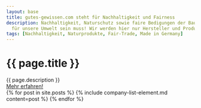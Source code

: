 ```yaml
---
layout: base
title: gutes-gewissen.com steht für Nachhaltigkeit und Fairness
description: Nachhaltigkeit, Naturschutz sowie faire Bedigungen der Bauern und Qualität sind wichtige Themen bei denen wir Transparenz schaffen wollen. Wir zeigen, dass Konsum nicht immer schädlich
  für unsere Umwelt sein muss! Wir werden hier nur Hersteller und Produkte auflisten, die wir genau unter die Lupe genommen haben und von denen wir auch wirklich überzeugt sind. Solltest du weitere Produkte oder Hersteller kennen, die diesen Ansprüchen genügen, so gebe uns doch Bescheid und wir werden diese hinzufügen!
tags: [Nachhaltigkeit, Naturprodukte, Fair-Trade, Made in Germany]
---
```


<div class="container">
    <div class="py-4">
      <h1 class="h2">{{ page.title }}</h1>
      <div class="mb-4">{{ page.description }}</div>
      <a class="btn btn-success" href="/ueber-uns" role="button">Mehr erfahren!</a>
    </div>
  <div class="row row-cols-1 row-cols-lg-2 row-cols-md-2 row-cols-sm-1 row-cols-xs-1">
    {% for post in site.posts %}
      {% include company-list-element.md content=post %}
    {% endfor %}
  </div>
</div>

